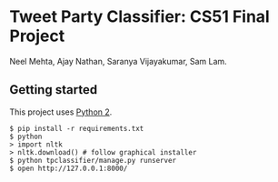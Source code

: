# Tweet Party Classifier: CS51 Final Project

<!--
**Predicting how politicians will vote.**

Uses data from [Quorum](https://quorum.us) and with machine learning to generate a left/right score for each lawmaker and each bill; then uses the Ideal Points algorithm to determine the probability that a given lawmaker will vote yes on a given bill.

Check out our full [writeup](writeup.md).
-->

Neel Mehta, Ajay Nathan, Saranya Vijayakumar, Sam Lam.

## Getting started

This project uses [Python 2](https://python.org).

```
$ pip install -r requirements.txt
$ python
> import nltk
> nltk.download() # follow graphical installer
$ python tpclassifier/manage.py runserver
$ open http://127.0.0.1:8000/
```